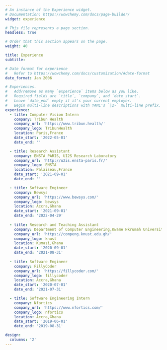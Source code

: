 ```yaml
---
# An instance of the Experience widget.
# Documentation: https://wowchemy.com/docs/page-builder/
widget: experience

# This file represents a page section.
headless: true

# Order that this section appears on the page.
weight: 40

title: Experience
subtitle:

# Date format for experience
#   Refer to https://wowchemy.com/docs/customization/#date-format
date_format: Jan 2006

# Experiences.
#   Add/remove as many `experience` items below as you like.
#   Required fields are `title`, `company`, and `date_start`.
#   Leave `date_end` empty if it's your current employer.
#   Begin multi-line descriptions with YAML's `|2-` multi-line prefix.
experience:
  - title: Computer Vision Intern
    company: Tribun Health
    company_url: 'https://www.tribun.health/'
    company_logo: TribunHealth
    location: Paris,France
    date_start: '2022-05-01'
    date_end: ''

  - title: Research Assistant
    company: ENSTA PARIS, UI2S Research Laboratory
    company_url: 'http://u2is.ensta-paris.fr/'
    company_logo: ENSTA
    location: Palaiseau,France
    date_start: '2021-09-01'
    date_end: ''

  - title: Software Engineer
    company: Bewsys
    company_url: 'https://www.bewsys.com/'
    company_logo: bewsys
    location: Accra,Ghana
    date_start: '2021-09-01'
    date_end: '2022-04-29'
        
  - title: Research and Teaching Assistant
    company: Department of Computer Engineering,Kwame Nkrumah University of Science and Technology
    company_url: 'https://compeng.knust.edu.gh/'
    company_logo: knust
    location: Kumasi,Ghana
    date_start: '2020-09-01'
    date_end: '2021-08-31'
   
  - title: Software Engineer
    company: FillyCoder
    company_url: 'https://fillycoder.com/'
    company_logo: fillycoder
    location: Accra,Ghana
    date_start: '2020-07-01'
    date_end: '2021-07-31'

  - title: Software Engineering Intern
    company: Nfortics
    company_url: 'https://www.nfortics.com/'
    company_logo: nfortics
    location: Accra,Ghana
    date_start: '2019-06-01'
    date_end: '2019-08-31'

design:
  columns: '2'
---
```

